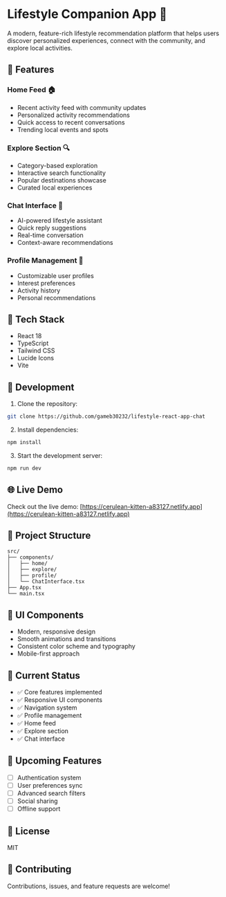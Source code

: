 # Lifestyle Companion App 🌟

A modern, feature-rich lifestyle recommendation platform that helps users discover personalized experiences, connect with the community, and explore local activities.

## 🎯 Features

### Home Feed 🏠
- Recent activity feed with community updates
- Personalized activity recommendations
- Quick access to recent conversations
- Trending local events and spots

### Explore Section 🔍
- Category-based exploration
- Interactive search functionality
- Popular destinations showcase
- Curated local experiences

### Chat Interface 💬
- AI-powered lifestyle assistant
- Quick reply suggestions
- Real-time conversation
- Context-aware recommendations

### Profile Management 👤
- Customizable user profiles
- Interest preferences
- Activity history
- Personal recommendations

## 🚀 Tech Stack

- React 18
- TypeScript
- Tailwind CSS
- Lucide Icons
- Vite

## 🔧 Development

1. Clone the repository:
```bash
git clone https://github.com/gameb30232/lifestyle-react-app-chat
```

2. Install dependencies:
```bash
npm install
```

3. Start the development server:
```bash
npm run dev
```

## 🌐 Live Demo

Check out the live demo: [https://cerulean-kitten-a83127.netlify.app](https://cerulean-kitten-a83127.netlify.app)

## 📁 Project Structure

```
src/
├── components/
│   ├── home/
│   ├── explore/
│   ├── profile/
│   └── ChatInterface.tsx
├── App.tsx
└── main.tsx
```

## 🎨 UI Components

- Modern, responsive design
- Smooth animations and transitions
- Consistent color scheme and typography
- Mobile-first approach

## 🔄 Current Status

- ✅ Core features implemented
- ✅ Responsive UI components
- ✅ Navigation system
- ✅ Profile management
- ✅ Home feed
- ✅ Explore section
- ✅ Chat interface

## 🚧 Upcoming Features

- [ ] Authentication system
- [ ] User preferences sync
- [ ] Advanced search filters
- [ ] Social sharing
- [ ] Offline support

## 📝 License

MIT

## 🤝 Contributing

Contributions, issues, and feature requests are welcome!
